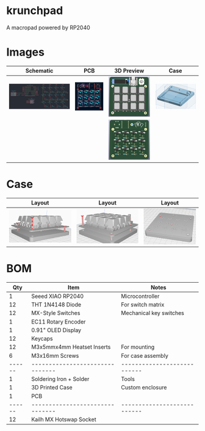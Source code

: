 # krunchpad
A macropad powered by RP2040

# Images

| Schematic | PCB | 3D Preview | Case |
|:---------:|:---:|:----:|:----:|
| ![Schematic](https://raw.githubusercontent.com/RadioactivePotato/krunchpad/refs/heads/main/assets/schematic.png) | ![PCB](https://raw.githubusercontent.com/RadioactivePotato/krunchpad/refs/heads/main/assets/pcb.png) | ![3D-Front](https://raw.githubusercontent.com/RadioactivePotato/krunchpad/refs/heads/main/assets/3dfront.png) | ![Baseplate](https://raw.githubusercontent.com/RadioactivePotato/krunchpad/refs/heads/main/assets/cad-v1.1.png) |
| | | ![3D-Back](https://raw.githubusercontent.com/RadioactivePotato/krunchpad/refs/heads/main/assets/3dback.png) | |

# Case

| Layout | Layout | Layout |
| :----: | :----: | :----: |
| ![](https://raw.githubusercontent.com/RadioactivePotato/krunchpad/refs/heads/main/assets/case/case1.png) | ![](https://raw.githubusercontent.com/RadioactivePotato/krunchpad/refs/heads/main/assets/case/case2.png) | ![](https://raw.githubusercontent.com/RadioactivePotato/krunchpad/refs/heads/main/assets/case/case3.png) |

# BOM
| Qty  | Item                          | Notes                     |
|------|-------------------------------|---------------------------|
| 1    | Seeed XIAO RP2040             | Microcontroller           |
| 12   | THT 1N4148 Diode              | For switch matrix         |
| 12   | MX-Style Switches             | Mechanical key switches   |
| 1    | EC11 Rotary Encoder           |                           |
| 1    | 0.91" OLED Display            |                           |
| 12   | Keycaps                       |                           |
| 12   | M3x5mmx4mm Heatset Inserts    | For mounting              |
| 6    | M3x16mm Screws                | For case assembly         |
|------|-------------------------------|---------------------------|
| 1    | Soldering Iron + Solder       | Tools                     |
| 1    | 3D Printed Case               | Custom enclosure          |
| 1    | PCB                           |                           |
|------|-------------------------------|---------------------------|
| 12   | Kailh MX Hotswap Socket       |                           |